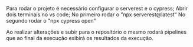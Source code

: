 Para rodar o projeto é necessário configurar o serverest e o cypress;
Abrir dois terminais no vs code;
No primeiro rodar o "npx serverest@latest"
No segundo rodar o "npx cypress open"

Ao realizar alterações e subir para o repositório o mesmo rodará pipelines que ao final da execução exibirá os resultados da execução.
